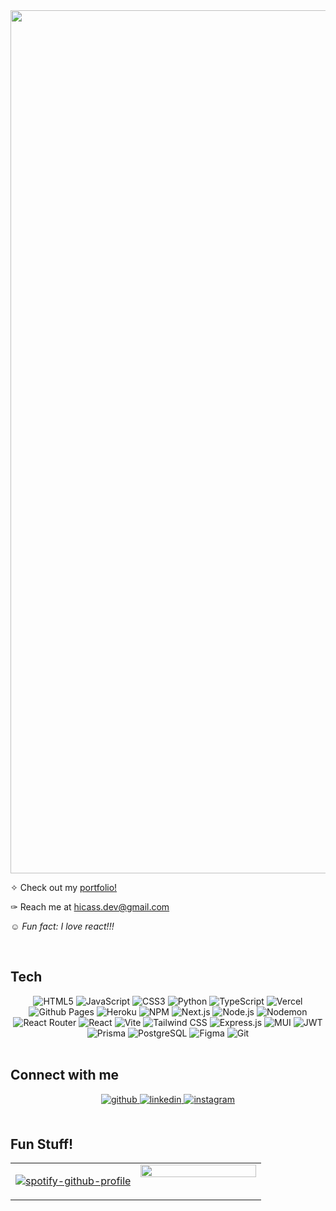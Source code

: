 <div align="center">
  <img width="1381" alt="Screen Shot 2024-12-10 at 11 40 24 AM" src="https://github.com/user-attachments/assets/ef3cfea3-930a-4662-81dd-816bb6176feb">
</div>


✧ Check out my [portfolio!](https://www.hicass.dev/)   


✑ Reach me at hicass.dev@gmail.com    
  

*☺ Fun fact: I love react!!!*    
  

<br/>  


## Tech  
<div align="center" class="badge-container">
  <span class="badge"><img src="https://img.shields.io/badge/html5-%23E34F26.svg?style=flat-square&logo=html5&logoColor=white" alt="HTML5"></span>
  <span class="badge"><img src="https://img.shields.io/badge/javascript-%23323330.svg?style=flat-square&logo=javascript&logoColor=%23F7DF1E" alt="JavaScript"></span>
  <span class="badge"><img src="https://img.shields.io/badge/css3-%231572B6.svg?style=flat-square&logo=css3&logoColor=white" alt="CSS3"></span>
  <span class="badge"><img src="https://img.shields.io/badge/python-3670A0?style=flat-square&logo=python&logoColor=ffdd54" alt="Python"></span>
  <span class="badge"><img src="https://img.shields.io/badge/typescript-%23007ACC.svg?style=flat-square&logo=typescript&logoColor=white" alt="TypeScript"></span>
  <span class="badge"><img src="https://img.shields.io/badge/vercel-%23000000.svg?style=flat-square&logo=vercel&logoColor=white" alt="Vercel"></span>
  <span class="badge"><img src="https://img.shields.io/badge/github%20pages-121013?style=flat-square&logo=github&logoColor=white" alt="Github Pages"></span>
  <span class="badge"><img src="https://img.shields.io/badge/heroku-%23430098.svg?style=flat-square&logo=heroku&logoColor=white" alt="Heroku"></span>
  <span class="badge"><img src="https://img.shields.io/badge/NPM-%23CB3837.svg?style=flat-square&logo=npm&logoColor=white" alt="NPM"></span>
  <span class="badge"><img src="https://img.shields.io/badge/Next-black?style=flat-square&logo=next.js&logoColor=white" alt="Next.js"></span>
  <span class="badge"><img src="https://img.shields.io/badge/node.js-6DA55F?style=flat-square&logo=node.js&logoColor=white" alt="Node.js"></span>
  <span class="badge"><img src="https://img.shields.io/badge/NODEMON-%23323330.svg?style=flat-square&logo=nodemon&logoColor=%BBDEAD" alt="Nodemon"></span>
  <span class="badge"><img src="https://img.shields.io/badge/React_Router-CA4245?style=flat-square&logo=react-router&logoColor=white" alt="React Router"></span>
  <span class="badge"><img src="https://img.shields.io/badge/react-%2320232a.svg?style=flat-square&logo=react&logoColor=%2361DAFB" alt="React"></span>
  <span class="badge"><img src="https://img.shields.io/badge/vite-%23646CFF.svg?style=flat-square&logo=vite&logoColor=white" alt="Vite"></span>
  <span class="badge"><img src="https://img.shields.io/badge/tailwindcss-%2338B2AC.svg?style=flat-square&logo=tailwind-css&logoColor=white" alt="Tailwind CSS"></span>
  <span class="badge"><img src="https://img.shields.io/badge/express.js-%23404d59.svg?style=flat-square&logo=express&logoColor=%2361DAFB" alt="Express.js"></span>
  <span class="badge"><img src="https://img.shields.io/badge/MUI-%230081CB.svg?style=flat-square&logo=mui&logoColor=white" alt="MUI"></span>
  <span class="badge"><img src="https://img.shields.io/badge/JWT-black?style=flat-square&logo=JSON%20web%20tokens" alt="JWT"></span>
  <span class="badge"><img src="https://img.shields.io/badge/Prisma-3982CE?style=flat-square&logo=Prisma&logoColor=white" alt="Prisma"></span>
  <span class="badge"><img src="https://img.shields.io/badge/postgres-%23316192.svg?style=flat-square&logo=postgresql&logoColor=white" alt="PostgreSQL"></span>
  <span class="badge"><img src="https://img.shields.io/badge/figma-%23F24E1E.svg?style=flat-square&logo=figma&logoColor=white" alt="Figma"></span>
  <span class="badge"><img src="https://img.shields.io/badge/git-%23F05033.svg?style=flat-square&logo=git&logoColor=white" alt="Git"></span>
</div>

<br/>  


## Connect with me  
<div align="center">
<a href="https://github.com/hicass" target="_blank">
<img src=https://img.shields.io/badge/github-%2324292e.svg?&style=for-the-badge&logo=github&logoColor=white alt=github style="margin-bottom: 5px;" />
</a>
<a href="https://linkedin.com/in/cass-walters" target="_blank">
<img src=https://img.shields.io/badge/linkedin-%231E77B5.svg?&style=for-the-badge&logo=linkedin&logoColor=white alt=linkedin style="margin-bottom: 5px;" />
</a>
<a href="https://instagram.com/byeeecass" target="_blank">
<img src=https://img.shields.io/badge/instagram-%23000000.svg?&style=for-the-badge&logo=instagram&logoColor=white alt=instagram style="margin-bottom: 5px;" />
</a>  
</div>  
  

<br/>  


## Fun Stuff!  
<table><tr><td valign="top" width="50%">

[![spotify-github-profile](https://spotify-github-profile.kittinanx.com/api/view?uid=callistona&cover_image=true&theme=default&show_offline=false&background_color=121212&interchange=false&bar_color_cover=false)](https://github.com/kittinan/spotify-github-profile)

</td><td valign="top" width="50%">

<img src="https://github-readme-stats.vercel.app/api/top-langs/?username=hicass&hide_border=true&layout=compact" align="left" style="width: 100%" />

</td></tr></table>
<br />
